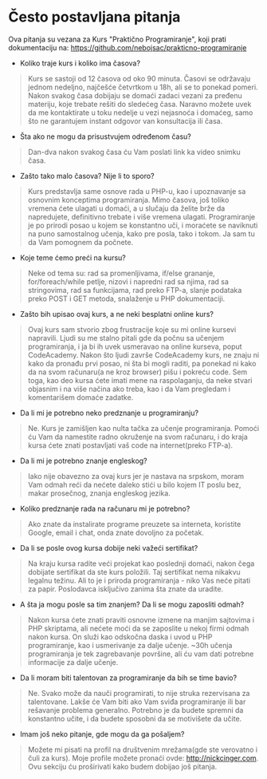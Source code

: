 # Često postavljana pitanja

Ova pitanja su vezana za Kurs "Praktično Programiranje", koji prati dokumentaciju na: https://github.com/nebojsac/prakticno-programiranje

* Koliko traje kurs i koliko ima časova?

> Kurs se sastoji od 12 časova od oko 90 minuta. Časovi se održavaju jednom nedeljno, najčešće četvrtkom u 18h, ali se
to ponekad pomeri. Nakon svakog časa dobijaju se domaći zadaci vezani za pređenu materiju, koje trebate rešiti do sledećeg
časa. Naravno možete uvek da me kontaktirate u toku nedelje u vezi nejasnoća i domaćeg, samo što ne garantujem instant
odgovor van konsultacija ili časa.

* Šta ako ne mogu da prisustvujem određenom času?

> Dan-dva nakon svakog časa ću Vam poslati link ka video snimku časa.

* Zašto tako malo časova? Nije li to sporo?

> Kurs predstavlja same osnove rada u PHP-u, kao i upoznavanje sa osnovnim konceptima programiranja. Mimo časova, još
toliko vremena ćete ulagati u domaći, a u slučaju da želite brže da napredujete, definitivno trebate i više vremena ulagati.
Programiranje je po prirodi posao u kojem se konstantno uči, i moraćete se naviknuti na puno samostalnog učenja, kako pre
posla, tako i tokom. Ja sam tu da Vam pomognem da počnete.

* Koje teme ćemo preći na kursu?

> Neke od tema su: rad sa promenljivama, if/else grananje, for/foreach/while petlje, nizovi i napredni rad sa njima, rad
sa stringovima, rad sa funkcijama, rad preko FTP-a, slanje podataka preko POST i GET metoda, snalaženje u PHP dokumentaciji.

* Zašto bih upisao ovaj kurs, a ne neki besplatni online kurs?

> Ovaj kurs sam stvorio zbog frustracije koje su mi online kursevi napravili. Ljudi su me stalno pitali gde da počnu sa
učenjem programiranja, i ja bi ih uvek usmeravao na online kurseva, poput CodeAcademy. Nakon što ljudi završe CodeAcademy
kurs, ne znaju ni kako da pronađu prvi posao, ni šta bi mogli raditi, pa ponekad ni kako da na svom računaru(a ne kroz
browser) pišu i pokreću code. Sem toga, kao deo kursa ćete imati mene na raspolaganju, da neke stvari objasnim i na više
načina ako treba, kao i da Vam pregledam i komentarišem domaće zadatke. 

* Da li mi je potrebno neko predznanje u programiranju?

> Ne. Kurs je zamišljen kao nulta tačka za učenje programiranja. Pomoći ću Vam da namestite radno okruženje na svom računaru,
i do kraja kursa ćete znati postavljati vaš code na internet(preko FTP-a).

* Da li mi je potrebno znanje engleskog?

> Iako nije obavezno za ovaj kurs jer je nastava na srpskom, moram Vam odmah reći da nećete daleko stići u bilo kojem IT poslu bez,
makar prosečnog, znanja engleskog jezika.

* Koliko predznanje rada na računaru mi je potrebno?

> Ako znate da instalirate programe preuzete sa interneta, koristite Google, email i chat, onda znate dovoljno za početak.

* Da li se posle ovog kursa dobije neki važeći sertifikat?

> Na kraju kursa radite veći projekat kao poslednji domaći, nakon čega dobijate sertifikat da ste kurs položili. Taj
sertifikat nema nikakvu legalnu težinu. Ali to je i priroda programiranja - niko Vas neće pitati za papir. Poslodavca
isključivo zanima šta znate da uradite.

* A šta ja mogu posle sa tim znanjem? Da li se mogu zaposliti odmah?

> Nakon kursa ćete znati praviti osnovne izmene na manjim sajtovima i PHP skriptama, ali nećete moći da se zaposlite u
nekoj firmi odmah nakon kursa. On služi kao odskočna daska i uvod u PHP programiranje, kao i usmerivanje za dalje učenje.
~30h učenja programiranja je tek zagrebavanje površine, ali ću vam dati potrebne informacije za dalje učenje.

* Da li moram biti talentovan za programiranje da bih se time bavio?

> Ne. Svako može da nauči programirati, to nije struka rezervisana za talentovane. Lakše će Vam biti ako Vam sviđa programiranje
ili bar rešavanje problema generalno. Potrebno je da budete spremni da konstantno učite, i da budete sposobni da se motivišete
da učite.

* Imam još neko pitanje, gde mogu da ga pošaljem?

> Možete mi pisati na profil na društvenim mrežama(gde ste verovatno i čuli za kurs). Moje profile možete pronaći ovde: http://nickcinger.com.
Ovu sekciju ću proširivati kako budem dobijao još pitanja.